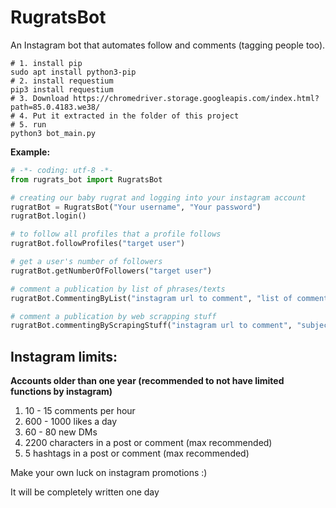 # RugratsBot


An Instagram bot that automates follow and comments (tagging people too).

```shell
# 1. install pip
sudo apt install python3-pip
# 2. install requestium
pip3 install requestium
# 3. Download https://chromedriver.storage.googleapis.com/index.html?path=85.0.4183.we38/
# 4. Put it extracted in the folder of this project
# 5. run
python3 bot_main.py
````

**Example:**
```python
# -*- coding: utf-8 -*-
from rugrats_bot import RugratsBot

# creating our baby rugrat and logging into your instagram account
rugratBot = RugratsBot("Your username", "Your password")
rugratBot.login()

# to follow all profiles that a profile follows
rugratBot.followProfiles("target user")

# get a user's number of followers
rugratBot.getNumberOfFollowers("target user")

# comment a publication by list of phrases/texts
rugratBot.CommentingByList("instagram url to comment", "list of comments")

# comment a publication by web scrapping stuff
rugratBot.commentingByScrapingStuff("instagram url to comment", "subject to comment")
```

## Instagram limits:
**Accounts older than one year (recommended to not have limited functions by instagram)**
 1. 10 - 15 comments per hour
 2. 600 - 1000 likes a day
 3. 60 - 80 new DMs
 4. 2200 characters in a post or comment (max recommended)
 5. 5 hashtags in a post or comment (max recommended)


Make your own luck on instagram promotions :)



It will be completely written one day
